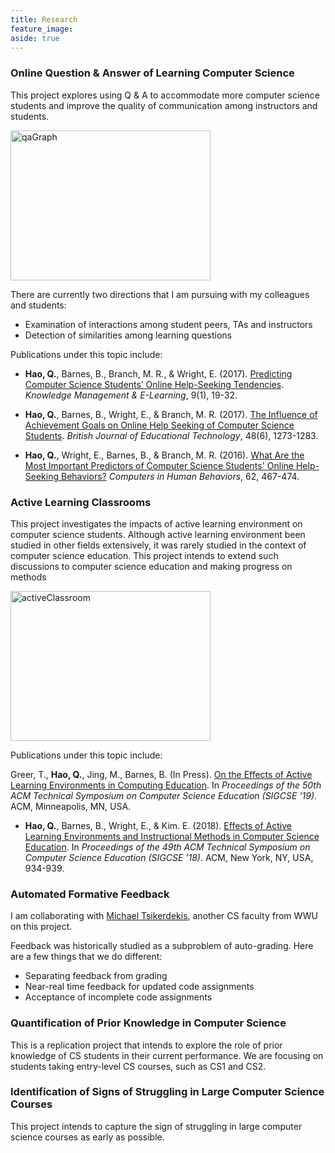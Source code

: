 ```yaml
---
title: Research
feature_image:
aside: true
---
```


### Online Question & Answer of Learning Computer Science

This project explores using Q & A to accommodate more computer science students and improve the quality of communication among instructors and students.

<img src="https://farm5.staticflickr.com/4454/37782035171_774850ea7c_b.jpg" width="320" height="240" alt="qaGraph">

There are currently two directions that I am pursuing with my colleagues and students:

* Examination of interactions among student peers, TAs and instructors
* Detection of similarities among learning questions

Publications under this topic include:

* <strong>Hao, Q.</strong>, Barnes, B., Branch, M. R., & Wright, E. (2017). <a href="http://qhao.info/downloads/KMEL-2017.pdf" target="_blank">Predicting Computer Science Students’ Online Help-Seeking Tendencies</a>. <i>Knowledge Management & E-Learning</i>, 9(1), 19-32.

* <strong>Hao, Q.</strong>, Barnes, B., Wright, E., & Branch, M. R. (2017). <a href="http://qhao.info/downloads/bjet.pdf" target="_blank">The Influence of Achievement Goals on Online Help Seeking of Computer Science Students</a>. <i>British Journal of Educational Technology</i>, 48(6), 1273-1283.

* <strong>Hao, Q.</strong>, Wright, E., Barnes, B., & Branch, M. R. (2016). <a href="http://qhao.info/downloads/computers-in-human-behavior.pdf" target="_blank">What Are the Most Important Predictors of Computer Science Students' Online Help-Seeking Behaviors?</a> <i>Computers in Human Behaviors</i>, 62, 467-474.

### Active Learning Classrooms

This project investigates the impacts of active learning environment on computer science students. Although active learning environment been studied in other fields extensively, it was rarely studied in the context of computer science education. This project intends to extend such discussions to computer science education and making progress on methods

<img src="https://farm5.staticflickr.com/4404/36975322400_e898114369_n.jpg" width="320" height="240" alt="activeClassroom">

Publications under this topic include:

Greer, T., <strong>Hao, Q.</strong>, Jing, M., Barnes, B. (In Press). <a href="http://qhao.info/downloads/sigcse-2019.pdf" target="_blank">On the Effects of Active Learning Environments in Computing Education</a>. In <i>Proceedings of the 50th ACM Technical Symposium on Computer Science Education (SIGCSE '19)</i>. ACM, Minneapolis, MN, USA.

* <strong>Hao, Q.</strong>, Barnes, B., Wright, E., & Kim. E. (2018). <a href="http://qhao.info/downloads/sigcse-2018.pdf" target="_blank">Effects of Active Learning Environments and Instructional Methods in Computer Science Education</a>. In <i>Proceedings of the 49th ACM Technical Symposium on Computer Science Education (SIGCSE '18)</i>. ACM, New York, NY, USA, 934-939.

### Automated Formative Feedback

I am collaborating with <a href="http://michael.tsikerdekis.com/" target="_blank">Michael Tsikerdekis</a>, another CS faculty from WWU on this project.

Feedback was historically studied as a subproblem of auto-grading. Here are a few things that we do different:

* Separating feedback from grading
* Near-real time feedback for updated code assignments
* Acceptance of incomplete code assignments

### Quantification of Prior Knowledge in Computer Science

This is a replication project that intends to explore the role of prior knowledge of CS students in their current performance. We are focusing on students taking entry-level CS courses, such as CS1 and CS2.

### Identification of Signs of Struggling in Large Computer Science Courses

This project intends to capture the sign of struggling in large computer science courses as early as possible.

<!-- feature_image: "https://unsplash.it/1300/400?image=1063" -->
